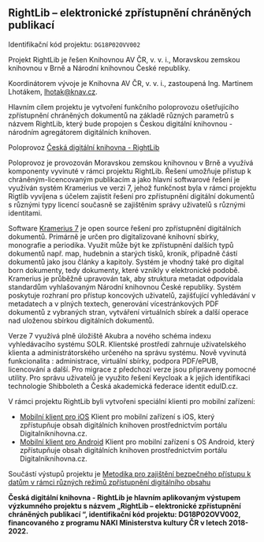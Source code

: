 ## **RightLib – elektronické zpřístupnění chráněných publikací**

Identifikační kód projektu: `DG18P02OVV002`

Projekt RightLib je řešen Knihovnou AV ČR, v. v. i., Moravskou zemskou knihovnou v Brně a Národní knihovnou České republiky.

Koordinátorem vývoje je Knihovna AV ČR, v. v. i., zastoupená Ing. Martinem Lhotákem, lhotak@knav.cz.

Hlavním cílem projektu je vytvoření funkčního poloprovozu ošetřujícího zpřístupnění chráněných dokumentů na základě různých parametrů s názvem RightLib, který bude propojen s Českou digitální knihovnou - národním agregátorem digitálních knihoven.

Poloprovoz [Česká digitální knihovna - RightLib ](https://www.ceskadigitalniknihovna.cz)

Poloprovoz je provozován Moravskou zemskou knihovnou v Brně a využívá komponenty vyvinuté v rámci projektu RightLib. Řešení umožňuje přístup k chráněným-licencovaným publikacím a jako hlavní softwarové řešení je využíván systém Kramerius ve verzi 7, jehož funkčnost byla v rámci projektu Rigtlib vyvíjena s účelem zajistit řešení pro zpřístupnění digitální dokumentů s různými typy licencí současně se zajištěním správy uživatelů s různými identitami. 

Software [Kramerius 7](https://github.com/ceskaexpedice/kramerius/wiki/K7) je open source řešení pro zpřístupnění digitálních dokumentů. Primárně je určen pro digitalizované knihovní sbírky, monografie a periodika. Využit může být ke zpřístupnění dalších typů dokumentů např. map, hudebnin a starých tisků, kronik, případně částí dokumentů jako jsou články a kapitoly. Systém je vhodný také pro digital born dokumenty, tedy dokumenty, které vznikly v elektronické podobě. Kramerius je průběžně upravován tak, aby struktura metadat odpovídala standardům vyhlašovaným Národní knihovnou České republiky. Systém poskytuje rozhraní pro přístup koncových uživatelů, zajišťující vyhledávání v metadatech a v plných textech, generování vícestránkových PDF dokumentů z vybraných stran, vytváření virtuálních sbírek a další operace nad uloženou sbírkou digitálních dokumentů.

Verze 7 využívá plně úložiště Akubra a nového schéma indexu vyhledávacího systému SOLR. Klientské prostředí zahrnuje uživatelského klienta a administrátorského určeného na správu systému. Nově vyvinutá funkcionalita : administrace, virtuální sbírky, podpora PDF/ePUB, licencování a další. Pro migrace z předchozí verze jsou připraveny pomocné utility. Pro správu uživatelů je využito řešení Keycloak a k jejich identifikaci technologie Shibboleth a Česká akademická federace identit eduID.cz.

V rámci projektu RightLib byli vytvořeni speciální klienti pro mobilní zařízení:

* [Mobilní klient pro iOS](https://github.com/ceskaexpedice/kramerius/wiki/Aplikace-pro-iOS) Klient pro mobilní zařízení s iOS, který zpřístupňuje obsah digitálních knihoven prostřednictvím portálu Digitalniknihovna.cz.
* [Mobilní klient pro Android](https://github.com/ceskaexpedice/kramerius/wiki/Aplikace-pro-Android) Klient pro mobilní zařízení s OS Android, který zpřístupňuje obsah digitálních knihoven prostřednictvím portálu Digitalniknihovna.cz.

Součástí výstupů projektu je [Metodika pro zajištění bezpečného přístupu k datům v rámci různých režimů zpřístupnění digitálního obsahu](https://lib.cas.cz/dokumenty/Metodika_RightLib.pdf)

**Česká digitální knihovna - RightLib je hlavním aplikovaným výstupem výzkumného projektu s názvem „RightLib – elektronické zpřístupnění chráněných publikací “, identifikační kód projektu: DG18P02OVV002, financovaného z programu NAKI Ministerstva kultury ČR v letech 2018-2022.**




